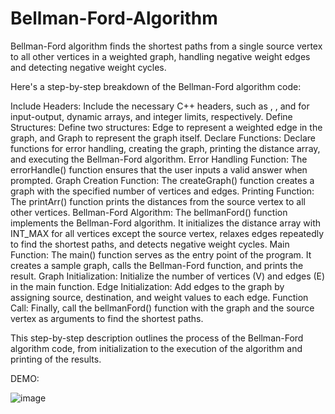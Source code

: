 # Bellman-Ford-Algorithm
Bellman-Ford algorithm finds the shortest paths from a single source vertex to all other vertices in a weighted graph, handling negative weight edges and detecting negative weight cycles.

Here's a step-by-step breakdown of the Bellman-Ford algorithm code:

Include Headers: Include the necessary C++ headers, such as <iostream>, <vector>, and <climits> for input-output, dynamic arrays, and integer limits, respectively.
Define Structures: Define two structures: Edge to represent a weighted edge in the graph, and Graph to represent the graph itself.
Declare Functions: Declare functions for error handling, creating the graph, printing the distance array, and executing the Bellman-Ford algorithm.
Error Handling Function: The errorHandle() function ensures that the user inputs a valid answer when prompted.
Graph Creation Function: The createGraph() function creates a graph with the specified number of vertices and edges.
Printing Function: The printArr() function prints the distances from the source vertex to all other vertices.
Bellman-Ford Algorithm: The bellmanFord() function implements the Bellman-Ford algorithm. It initializes the distance array with INT_MAX for all vertices except the source vertex, relaxes edges repeatedly to find the shortest paths, and detects negative weight cycles.
Main Function: The main() function serves as the entry point of the program. It creates a sample graph, calls the Bellman-Ford function, and prints the result.
Graph Initialization: Initialize the number of vertices (V) and edges (E) in the main function.
Edge Initialization: Add edges to the graph by assigning source, destination, and weight values to each edge.
Function Call: Finally, call the bellmanFord() function with the graph and the source vertex as arguments to find the shortest paths.

This step-by-step description outlines the process of the Bellman-Ford algorithm code, from initialization to the execution of the algorithm and printing of the results.



DEMO:

![image](https://github.com/arshasuresh03/Bellman-Ford-Algorithm/assets/160167081/27275ff2-3e4b-4e9e-9f03-d3d0282a30db)
